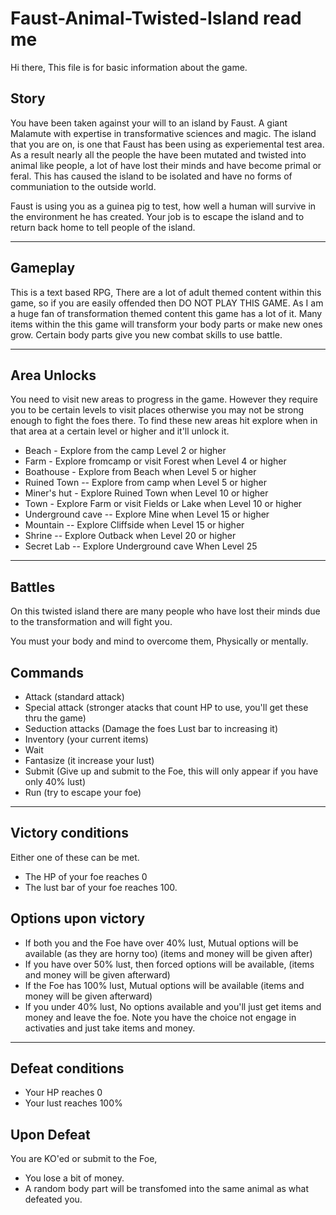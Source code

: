 # Faust-Animal-Twisted-Island read me

Hi there, This file is for basic information about the game.

Story
-
You have been taken against your will to an island by Faust. A giant Malamute with expertise in transformative sciences and magic.
The island that you are on, is one that Faust has been using as experiemental test area.
As a result nearly all the people the have been mutated and twisted into animal like people, a lot of have lost their
minds and have become primal or feral. This has caused the island to be isolated and have no forms of communiation to the
outside world.

Faust is using you as a guinea pig to test, how well a human will survive in the environment he has created.
Your job is to escape the island and to return back home to tell people of the island.

---
Gameplay
-
This is a text based RPG, 
There are a lot of adult themed content within this game, so if you are easily offended then DO NOT PLAY THIS GAME.
As I am a huge fan of transformation themed content this game has a lot of it.
Many items within the this game will transform your body parts or make new ones grow. 
Certain body parts give you new combat skills to use battle.

---

Area Unlocks
-
You need to visit new areas to progress in the game.
However they require you to be certain levels to visit places otherwise you may not be strong enough to fight the foes there.
To find these new areas hit explore when in that area at a certain level or higher and it'll unlock it.

- Beach - Explore from the camp Level 2 or higher
- Farm - Explore fromcamp or visit Forest when Level 4 or higher
- Boathouse - Explore from Beach when Level 5 or higher
- Ruined Town -- Explore from camp when Level 5  or higher
- Miner's hut - Explore Ruined Town when Level 10 or higher
- Town - Explore Farm or visit Fields or Lake when Level 10 or higher
- Underground cave -- Explore Mine when Level 15 or higher
- Mountain -- Explore Cliffside when Level 15 or higher
- Shrine -- Explore Outback when Level 20 or higher
- Secret Lab -- Explore Underground cave When Level 25 
---

Battles
-

On this twisted island there are many people who have lost their minds due to the transformation and will fight you.

You must your body and mind to overcome them, Physically or mentally.

Commands
-
- Attack (standard attack)
- Special attack  (stronger atacks that count HP to use, you'll get these thru the game)
- Seduction attacks  (Damage the foes Lust bar to increasing it)
- Inventory (your current items)
- Wait
- Fantasize (it increase your lust)
- Submit (Give up and submit to the Foe, this will only appear if you have only 40% lust)
- Run (try to escape your foe)
---
Victory conditions
-
Either one of these can be met.
- The HP of your foe reaches 0 
- The lust bar of your foe reaches 100.

Options upon victory
-
- If both you and the Foe have over 40% lust, Mutual options will be available  (as they are horny too) (items and money will be given after)
- If you have over 50% lust, then forced options will be available, (items and money will be given afterward)
- If the Foe has 100% lust, Mutual options will be available (items and money will be given afterward)
- If you under 40% lust, No options available and you'll just get items and money and leave the foe.
Note you have the choice not engage in activaties and just take items and money.

---
Defeat conditions
-

- Your HP reaches 0 
- Your lust reaches 100% 

Upon Defeat
-
You are KO'ed or submit to the Foe,
- You lose a bit of money.
- A random body part will be transfomed into the same animal as what defeated you.

